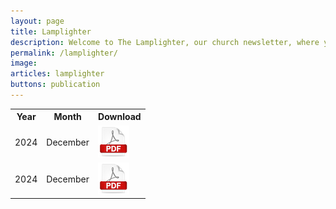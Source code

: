 ```yaml
---
layout: page
title: Lamplighter
description: Welcome to The Lamplighter, our church newsletter, where you’ll find all the latest updates, stories, and news from our congregation. Here, you can access current and past editions, stay informed about upcoming events, and learn about the impact of our ministries. Explore and stay connected with our church family through The Lamplighter.
permalink: /lamplighter/
image: 
articles: lamplighter
buttons: publication
---
```


<div class="table-container">
  <table>
    <tr><th>Year</th><th>Month</th><th>Download</th></tr>
    <tr><td>2024</td><td>December</td><td><a href="http://example.com" target="_blank">
          <img src="/images/pdf.png" alt="Download PDF">
        </a></td></tr>
     <tr><td>2024</td><td>December</td><td><a href="http://example.com" target="_blank">
          <img src="/images/pdf.png" alt="Download PDF">
        </a></td></tr>
  </table>
</div>